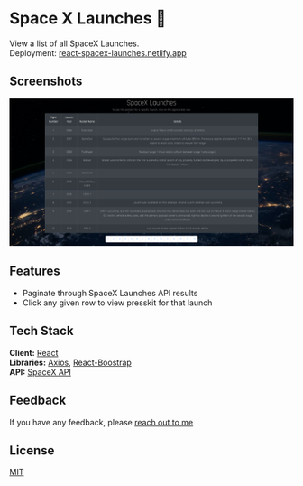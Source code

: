 # Space X Launches 🚀

View a list of all SpaceX Launches.\
Deployment: [react-spacex-launches.netlify.app](react-spacex-launches.netlify.app)

## Screenshots

![App Screenshot](src/appscreenshot.png)

## Features
- Paginate through SpaceX Launches API results
- Click any given row to view presskit for that launch

## Tech Stack

**Client:** [React](https://reactjs.org)\
**Libraries:** [Axios](https://github.com/axios/axios), [React-Boostrap](https://react-bootstrap.github.io)\
**API:** [SpaceX API](https://github.com/r-spacex/SpaceX-API)

## Feedback

If you have any feedback, please [reach out to me](https://www.linkedin.com/in/carrie-mathieu/)

  
## License

[MIT](https://choosealicense.com/licenses/mit/)
